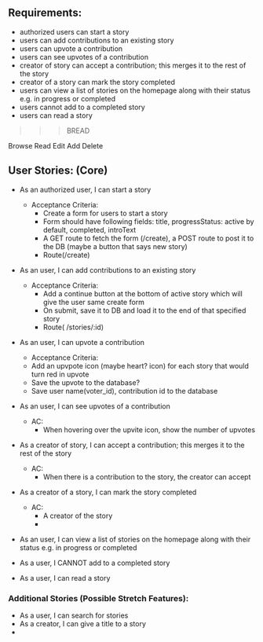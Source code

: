 ## Requirements:
- authorized users can start a story
- users can add contributions to an existing story
- users can upvote a contribution
- users can see upvotes of a contribution
- creator of story can accept a contribution; this merges it to the rest of the story
- creator of a story can mark the story completed
- users can view a list of stories on the homepage along with their status e.g. in progress or completed
- users cannot add to a completed story
- users can read a story



>>> BREAD 


Browse
Read
Edit
Add 
Delete


## User Stories: (Core)
- As an authorized user, I can start a story
  - Acceptance Criteria: 
    - Create a form for users to start a story
    - Form should have following fields: title, progressStatus: active by default, completed, introText
    - A GET route to fetch the form (/create), a POST route to post it to the DB (maybe a button that says new story)
    - Route(/create)


- As an user, I can add contributions to an existing story
  - Acceptance Criteria: 
    - Add a continue button at the bottom of active story which will give the user same create form
    - On submit, save it to DB and load it to the end of that specified story
    - Route( /stories/:id)

- As an user, I can upvote a contribution
  - Acceptance Criteria: 
  - Add an upvpote icon (maybe heart? icon) for each story that would turn red in upvote
  - Save the upvote to the database?
  - Save user name(voter_id), contribution id to the database


- As an user, I can see upvotes of a contribution
  - AC:
    - When hovering over the upvite icon, show the number of upvotes


- As a creator of story, I can accept a contribution; this merges it to the rest of the   story
  - AC:
    - When there is a contribution to the story, the creator can accept 


- As a creator of a story, I can mark the story completed
  - AC:
    - A creator of the story 
    - 
- As an user, I can view a list of stories on the homepage along with their status e.g. in progress or completed
- As a user, I CANNOT add to a completed story
- As a user, I can read a story

### Additional Stories (Possible Stretch Features):
- As a user, I can search for stories
- As a creator, I can give a title to a story
- 





